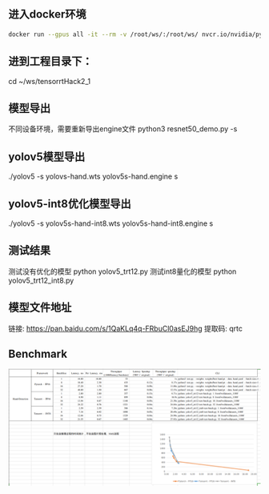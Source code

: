 ## 进入docker环境
```bash
docker run --gpus all -it --rm -v /root/ws/:/root/ws/ nvcr.io/nvidia/pytorch:20.11-py
```

## 进到工程目录下：
cd ~/ws/tensorrtHack2_1

## 模型导出
不同设备环境，需要重新导出engine文件
python3 resnet50_demo.py -s

## yolov5模型导出
./yolov5 -s yolovs-hand.wts yolov5s-hand.engine s

## yolov5-int8优化模型导出
./yolov5 -s yolov5s-hand-int8.wts yolov5s-hand-int8.engine s

## 测试结果
测试没有优化的模型
python yolov5_trt12.py
测试int8量化的模型
python yolov5_trt12_int8.py

## 模型文件地址
链接: https://pan.baidu.com/s/1QaKLq4q-FRbuCl0asEJ9hg 提取码: qrtc

## Benchmark

![benchmark](./benchmark.png)
